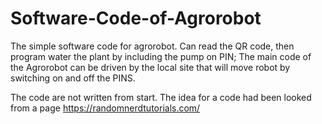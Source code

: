 # Software-Code-of-Agrorobot
The simple software code for agrorobot.
Can read the QR code, then program water the plant by including the pump on PIN;
The main code of the Agrorobot can be driven by the local site that will move robot by switching on and off the PINS.

The code are not written from start. The idea for a code had been looked from a page https://randomnerdtutorials.com/
